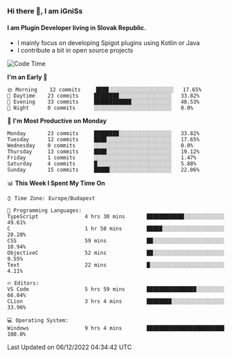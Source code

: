 ### Hi there 👋, I am iGniSs

#### I am Plugin Developer living in Slovak Republic.
- I mainly focus on developing Spigot plugins using Kotlin or Java
- I contribute a bit in open source projects

<!--START_SECTION:waka-->
![Code Time](http://img.shields.io/badge/Code%20Time-975%20hrs%2031%20mins-blue)

**I'm an Early 🐤** 

```text
🌞 Morning    12 commits     ████░░░░░░░░░░░░░░░░░░░░░   17.65% 
🌆 Daytime    23 commits     ████████░░░░░░░░░░░░░░░░░   33.82% 
🌃 Evening    33 commits     ████████████░░░░░░░░░░░░░   48.53% 
🌙 Night      0 commits      ░░░░░░░░░░░░░░░░░░░░░░░░░   0.0%

```
📅 **I'm Most Productive on Monday** 

```text
Monday       23 commits     ████████░░░░░░░░░░░░░░░░░   33.82% 
Tuesday      12 commits     ████░░░░░░░░░░░░░░░░░░░░░   17.65% 
Wednesday    0 commits      ░░░░░░░░░░░░░░░░░░░░░░░░░   0.0% 
Thursday     13 commits     ████░░░░░░░░░░░░░░░░░░░░░   19.12% 
Friday       1 commits      ░░░░░░░░░░░░░░░░░░░░░░░░░   1.47% 
Saturday     4 commits      █░░░░░░░░░░░░░░░░░░░░░░░░   5.88% 
Sunday       15 commits     █████░░░░░░░░░░░░░░░░░░░░   22.06%

```


📊 **This Week I Spent My Time On** 

```text
⌚︎ Time Zone: Europe/Budapest

💬 Programming Languages: 
TypeScript               4 hrs 30 mins       ████████████░░░░░░░░░░░░░   49.61% 
C                        1 hr 50 mins        █████░░░░░░░░░░░░░░░░░░░░   20.28% 
CSS                      59 mins             ██░░░░░░░░░░░░░░░░░░░░░░░   10.94% 
ObjectiveC               52 mins             ██░░░░░░░░░░░░░░░░░░░░░░░   9.55% 
Text                     22 mins             █░░░░░░░░░░░░░░░░░░░░░░░░   4.11%

🔥 Editors: 
VS Code                  5 hrs 59 mins       ████████████████░░░░░░░░░   66.04% 
CLion                    3 hrs 4 mins        ████████░░░░░░░░░░░░░░░░░   33.96%

💻 Operating System: 
Windows                  9 hrs 4 mins        █████████████████████████   100.0%

```


 Last Updated on 06/12/2022 04:34:42 UTC
<!--END_SECTION:waka-->